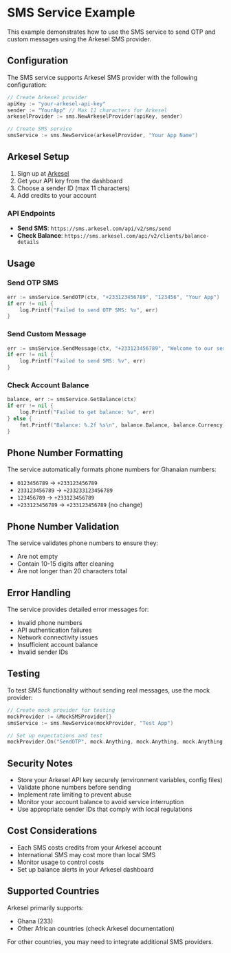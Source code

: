 # SMS Service Example

This example demonstrates how to use the SMS service to send OTP and custom messages using the Arkesel SMS provider.

## Configuration

The SMS service supports Arkesel SMS provider with the following configuration:

```go
// Create Arkesel provider
apiKey := "your-arkesel-api-key"
sender := "YourApp" // Max 11 characters for Arkesel
arkeselProvider := sms.NewArkeselProvider(apiKey, sender)

// Create SMS service
smsService := sms.NewService(arkeselProvider, "Your App Name")
```

## Arkesel Setup

1. Sign up at [Arkesel](https://arkesel.com/)
2. Get your API key from the dashboard
3. Choose a sender ID (max 11 characters)
4. Add credits to your account

### API Endpoints
- **Send SMS**: `https://sms.arkesel.com/api/v2/sms/send`
- **Check Balance**: `https://sms.arkesel.com/api/v2/clients/balance-details`

## Usage

### Send OTP SMS
```go
err := smsService.SendOTP(ctx, "+233123456789", "123456", "Your App")
if err != nil {
    log.Printf("Failed to send OTP SMS: %v", err)
}
```

### Send Custom Message
```go
err := smsService.SendMessage(ctx, "+233123456789", "Welcome to our service!")
if err != nil {
    log.Printf("Failed to send SMS: %v", err)
}
```

### Check Account Balance
```go
balance, err := smsService.GetBalance(ctx)
if err != nil {
    log.Printf("Failed to get balance: %v", err)
} else {
    fmt.Printf("Balance: %.2f %s\n", balance.Balance, balance.Currency)
}
```

## Phone Number Formatting

The service automatically formats phone numbers for Ghanaian numbers:

- `0123456789` → `+233123456789`
- `233123456789` → `+233233123456789`
- `123456789` → `+233123456789`
- `+233123456789` → `+233123456789` (no change)

## Phone Number Validation

The service validates phone numbers to ensure they:
- Are not empty
- Contain 10-15 digits after cleaning
- Are not longer than 20 characters total

## Error Handling

The service provides detailed error messages for:
- Invalid phone numbers
- API authentication failures
- Network connectivity issues
- Insufficient account balance
- Invalid sender IDs

## Testing

To test SMS functionality without sending real messages, use the mock provider:

```go
// Create mock provider for testing
mockProvider := &MockSMSProvider{}
smsService := sms.NewService(mockProvider, "Test App")

// Set up expectations and test
mockProvider.On("SendOTP", mock.Anything, mock.Anything, mock.Anything, mock.Anything).Return(nil)
```

## Security Notes

- Store your Arkesel API key securely (environment variables, config files)
- Validate phone numbers before sending
- Implement rate limiting to prevent abuse
- Monitor your account balance to avoid service interruption
- Use appropriate sender IDs that comply with local regulations

## Cost Considerations

- Each SMS costs credits from your Arkesel account
- International SMS may cost more than local SMS
- Monitor usage to control costs
- Set up balance alerts in your Arkesel dashboard

## Supported Countries

Arkesel primarily supports:
- Ghana (233)
- Other African countries (check Arkesel documentation)

For other countries, you may need to integrate additional SMS providers.